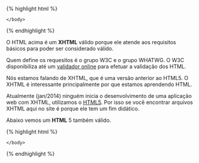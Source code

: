 {% highlight html %}
<!DOCTYPE html PUBLIC "-//W3C//DTD XHTML 1.0 Strict//EN"
  "http://www.w3.org/TR/xhtml1/DTD/xhtml1-strict.dtd">
<html xmlns="http://www.w3.org/1999/xhtml" >
    <head>
        <title>Título da página</title>
        <meta http-equiv="Content-type" content="text/html;charset=UTF-8" />
    </head>
    <body>

    </body>
</html>
{% endhighlight %}

O HTML acima é um __XHTML__ válido porque ele atende aos requisitos básicos para poder ser considerado válido.

Quem define os requesitos é o grupo W3C e o grupo WHATWG. O W3C disponibiliza até um [validador online](http://validator.w3.org/ "link-externo")
para efetuar a validação dos HTML.

Nós estamos falando de XHTML, que é uma versão anterior ao HTML5. O XHTML é interessante principalmente por que estamos
aprendendo HTML.

Atualmente (jan/2014) ninguém inicia o desenvolvimento de uma aplicação web com XHTML, utilizamos o [HTML5](html-css/html5/).
Por isso se você encontrar arquivos XHTML aqui no site é porque ele tem um fim didático.


Abaixo vemos um __HTML__ 5 também válido.

{% highlight html %}
<!DOCTYPE html>
<html lang="pt-br">
    <head>
        <title>Título da página</title>
        <meta charset="utf-8">
    </head>
    <body>

    </body>
</html>
{% endhighlight %}

